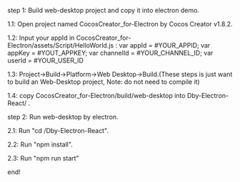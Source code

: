 
step 1: Build web-desktop project and copy it into electron demo.

1.1: Open project named CocosCreator_for-Electron by Cocos Creator v1.8.2.

1.2: Input your appId in CocosCreator_for-Electron/assets/Script/HelloWorld.js :
var appId = #YOUR_APPID;
var appKey = #YOUT_APPKEY;
var channelId = #YOUR_CHANNEL_ID;
var userId = #YOUR_USER_ID

1.3: Project->Build->Platform->Web Desktop->Build.(These steps is just want to build an Web-Desktop project, Note: do not need to compile it)

1.4: copy CocosCreator_for-Electron/build/web-desktop into Dby-Electron-React/ .


step 2: Run web-desktop by electron.

2.1: Run "cd /Dby-Electron-React".

2.2: Run "npm install".

2.3: Run "npm run start"


end!